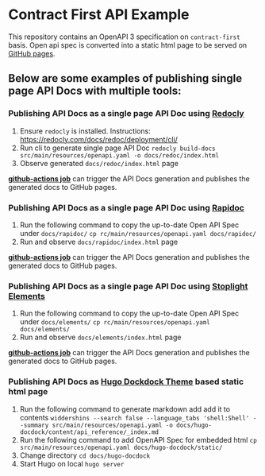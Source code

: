 # Contract First API Example

This repository contains an OpenAPI 3 specification on `contract-first` basis.
Open api spec is converted into a static html page to be served on [GitHub pages](https://enisspahi.github.io/contract-first-api-example/).

## Below are some examples of publishing single page API Docs with multiple tools:

### Publishing API Docs as a single page API Doc using [Redocly](https://redocly.com/)

1. Ensure `redocly` is installed. Instructions: https://redocly.com/docs/redoc/deployment/cli/
2. Run cli to generate single page API Doc
   `redocly build-docs src/main/resources/openapi.yaml -o docs/redoc/index.html`
3. Observe generated `docs/redoc/index.html` page

**[github-actions job](https://github.com/enisspahi/contract-first-api-example/actions/workflows/api-docs-with-redoc.yml)** can trigger the API Docs generation and publishes the generated docs to GitHub pages.

### Publishing API Docs as a single page API Doc using [Rapidoc](https://rapidocweb.com/)

1. Run the following command to copy the up-to-date Open API Spec under `docs/rapidoc/`
   `cp rc/main/resources/openapi.yaml docs/rapidoc/`
2. Run and observe `docs/rapidoc/index.html` page

**[github-actions job](https://github.com/enisspahi/contract-first-api-example/actions/workflows/api-docs-with-rapidoc.yml)** can trigger the API Docs generation and publishes the generated docs to GitHub pages.

### Publishing API Docs as a single page API Doc using [Stoplight Elements](https://stoplight.io/open-source/elements)

1. Run the following command to copy the up-to-date Open API Spec under `docs/elements/`
   `cp rc/main/resources/openapi.yaml docs/elements/`
2. Run and observe `docs/elements/index.html` page

**[github-actions job](https://github.com/enisspahi/contract-first-api-example/actions/workflows/api-docs-with-elements.yml)** can trigger the API Docs generation and publishes the generated docs to GitHub pages. 

### Publishing API Docs as [Hugo Dockdock Theme](https://docdock.vjeantet.fr/) based static html page 

1. Run the following command to generate markdown add add it to contents
   `widdershins --search false --language_tabs 'shell:Shell' --summary src/main/resources/openapi.yaml -o docs/hugo-docdock/content/api_reference/_index.md`
2. Run the following command to add OpenAPI Spec for embedded html
   `cp src/main/resources/openapi.yaml docs/hugo-docdock/static/`
3. Change directory
   `cd docs/hugo-docdock`
4. Start Hugo on local
   `hugo server`

